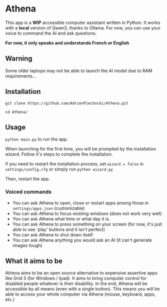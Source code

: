 # Athena
This app is a **WIP** accessible computer assistant written in Python. It works with a **local** version of Qwen3, thanks to Ollama.
For now, you can use your voice to command the AI and ask questions.

**For now, it only speaks and understands French or English**

## Warning
Some older laptops may not be able to launch the AI model due to RAM requirements...

## Installation 

``git clone https://github.com/AdrienPiechocki/Athena.git``

``cd Athena/``

## Usage
``python main.py`` to run the app.

When launching for the first time, you will be prompted by the installation wizard. Follow it's steps to complete the installation.

if you need to restart the installation process, set ``wizard = false`` in ``settings/config.cfg`` or simply run ``python wizard.py``

Then, restart the app.

### Voiced commands
- You can ask Athena to open, close or restart apps among those in `settings/apps.json` (customizable)
- You can ask Athena to focus existing windows (does not work very well)
- You can ask Athena what time or what day it is.
- You can ask Athena to press something on your screen (for now, it's just able to see 'play' buttons and it isn't perfect)
- You can ask Athena to shut down itself.
- You can ask Athena anything you would ask an AI (It can't generate images tough)

## What it aims to be
Athena aims to be an open source alternative to expensive assertive apps like Grid 3 (for Windows / Ipad). 
It aims to bring computer control for disabled people whatever is their disability.
In the end, Athena will be accessible by all means (even with a single button). 
This means you will be able to access your whole computer via Athena (mouse, keyboard, apps, etc.)
